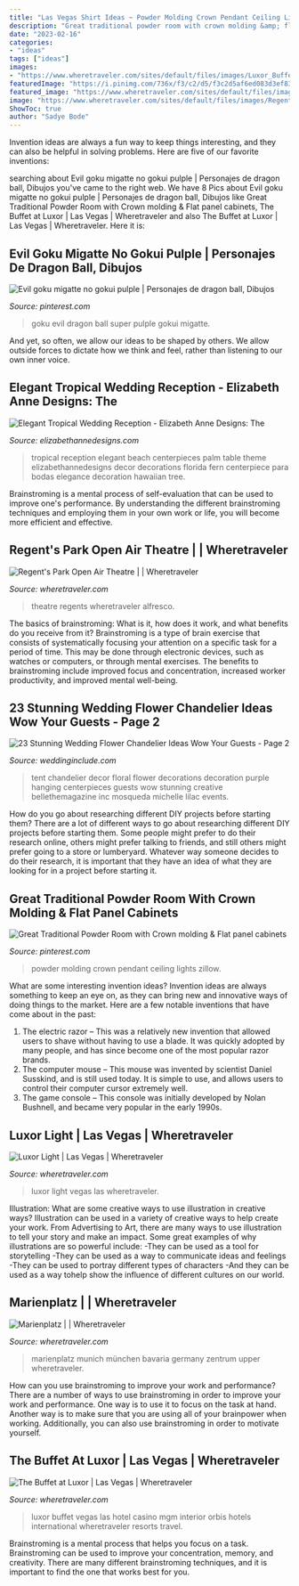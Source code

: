 ```yaml
---
title: "Las Vegas Shirt Ideas ~ Powder Molding Crown Pendant Ceiling Lights Zillow"
description: "Great traditional powder room with crown molding &amp; flat panel cabinets"
date: "2023-02-16"
categories:
- "ideas"
tags: ["ideas"]
images:
- "https://www.wheretraveler.com/sites/default/files/images/Luxor_Buffet_Interior.jpg"
featuredImage: "https://i.pinimg.com/736x/f3/c2/d5/f3c2d5af6ed083d3ef83b5e7fa534459--ceiling-pendant-pendant-lights.jpg"
featured_image: "https://www.wheretraveler.com/sites/default/files/images/luxor_light.jpg"
image: "https://www.wheretraveler.com/sites/default/files/images/Regent-s-Park-Open-Air-Theatre-c-David-Jensen_0.jpg"
ShowToc: true
author: "Sadye Bode"
---
```



Invention ideas are always a fun way to keep things interesting, and they can also be helpful in solving problems. Here are five of our favorite inventions: 

	

		
searching about Evil goku migatte no gokui pulple | Personajes de dragon ball, Dibujos you've came to the right web. We have 8 Pics about Evil goku migatte no gokui pulple | Personajes de dragon ball, Dibujos like Great Traditional Powder Room with Crown molding &amp; Flat panel cabinets, The Buffet at Luxor | Las Vegas | Wheretraveler and also The Buffet at Luxor | Las Vegas | Wheretraveler. Here it is:
		
    
## Evil Goku Migatte No Gokui Pulple | Personajes De Dragon Ball, Dibujos

<img loading=lazy src="https://i.pinimg.com/736x/34/51/50/34515003f8fed2da0183064816e79ef2.jpg" onerror="this.onerror=null;this.src='https://tse2.mm.bing.net/th?id=OIP.VnyYVuUTANAW7B9DO5ppHAHaLK&amp;pid=15.1';" alt="Evil goku migatte no gokui pulple | Personajes de dragon ball, Dibujos">

_Source: pinterest.com_

>goku evil dragon ball super pulple gokui migatte. 

	

And yet, so often, we allow our ideas to be shaped by others. We allow outside forces to dictate how we think and feel, rather than listening to our own inner voice.

    
## Elegant Tropical Wedding Reception - Elizabeth Anne Designs: The

<img loading=lazy src="http://www.elizabethannedesigns.com/blog/wp-content/uploads/2012/09/Elegant-Tropical-Wedding-Reception.jpg" onerror="this.onerror=null;this.src='https://tse4.mm.bing.net/th?id=OIP.UebgYAXwIAjWDvd-RkMu3AHaLH&amp;pid=15.1';" alt="Elegant Tropical Wedding Reception - Elizabeth Anne Designs: The">

_Source: elizabethannedesigns.com_

>tropical reception elegant beach centerpieces palm table theme elizabethannedesigns decor decorations florida fern centerpiece para bodas elegance decoration hawaiian tree. 

	

Brainstroming is a mental process of self-evaluation that can be used to improve one's performance. By understanding the different brainstroming techniques and employing them in your own work or life, you will become more efficient and effective.

    
## Regent&#039;s Park Open Air Theatre | | Wheretraveler

<img loading=lazy src="https://www.wheretraveler.com/sites/default/files/images/Regent-s-Park-Open-Air-Theatre-c-David-Jensen_0.jpg" onerror="this.onerror=null;this.src='https://tse4.mm.bing.net/th?id=OIP.-oeRps3fD_cVw8dqrMYNswHaDv&amp;pid=15.1';" alt="Regent&#039;s Park Open Air Theatre | | Wheretraveler">

_Source: wheretraveler.com_

>theatre regents wheretraveler alfresco. 

	

The basics of brainstroming: What is it, how does it work, and what benefits do you receive from it?
Brainstroming is a type of brain exercise that consists of systematically focusing your attention on a specific task for a period of time. This may be done through electronic devices, such as watches or computers, or through mental exercises. The benefits to brainstroming include improved focus and concentration, increased worker productivity, and improved mental well-being.

    
## 23 Stunning Wedding Flower Chandelier Ideas Wow Your Guests - Page 2

<img loading=lazy src="http://www.weddinginclude.com/wp-content/uploads/2017/09/Jaw-dropping-Hanging-Wedding-Decor.jpg" onerror="this.onerror=null;this.src='https://tse1.mm.bing.net/th?id=OIP.uMHVrcWPvF0lcQq2DXF12gHaLH&amp;pid=15.1';" alt="23 Stunning Wedding Flower Chandelier Ideas Wow Your Guests - Page 2">

_Source: weddinginclude.com_

>tent chandelier decor floral flower decorations decoration purple hanging centerpieces guests wow stunning creative bellethemagazine inc mosqueda michelle lilac events. 

	

How do you go about researching different DIY projects before starting them?
There are a lot of different ways to go about researching different DIY projects before starting them. Some people might prefer to do their research online, others might prefer talking to friends, and still others might prefer going to a store or lumberyard. Whatever way someone decides to do their research, it is important that they have an idea of what they are looking for in a project before starting it.

    
## Great Traditional Powder Room With Crown Molding &amp; Flat Panel Cabinets

<img loading=lazy src="https://i.pinimg.com/736x/f3/c2/d5/f3c2d5af6ed083d3ef83b5e7fa534459--ceiling-pendant-pendant-lights.jpg" onerror="this.onerror=null;this.src='https://tse4.mm.bing.net/th?id=OIP.L8bjcUdEiKYVMhnxQ3XkYwHaJ4&amp;pid=15.1';" alt="Great Traditional Powder Room with Crown molding &amp; Flat panel cabinets">

_Source: pinterest.com_

>powder molding crown pendant ceiling lights zillow. 

	

What are some interesting invention ideas?
Invention ideas are always something to keep an eye on, as they can bring new and innovative ways of doing things to the market. Here are a few notable inventions that have come about in the past: 
1. The electric razor – This was a relatively new invention that allowed users to shave without having to use a blade. It was quickly adopted by many people, and has since become one of the most popular razor brands. 
2. The computer mouse – This mouse was invented by scientist Daniel Susskind, and is still used today. It is simple to use, and allows users to control their computer cursor extremely well. 
3. The game console – This console was initially developed by Nolan Bushnell, and became very popular in the early 1990s.

    
## Luxor Light | Las Vegas | Wheretraveler

<img loading=lazy src="https://www.wheretraveler.com/sites/default/files/images/luxor_light.jpg" onerror="this.onerror=null;this.src='https://tse4.mm.bing.net/th?id=OIP.BygqcGeR_pPYkBiCYSz-FAHaK5&amp;pid=15.1';" alt="Luxor Light | Las Vegas | Wheretraveler">

_Source: wheretraveler.com_

>luxor light vegas las wheretraveler. 

	

Illustration: What are some creative ways to use illustration in creative ways?
Illustration can be used in a variety of creative ways to help create your work. From Advertising to Art, there are many ways to use illustration to tell your story and make an impact. Some great examples of why illustrations are so powerful include: 
-They can be used as a tool for storytelling 
-They can be used as a way to communicate ideas and feelings 
-They can be used to portray different types of characters 
-And they can be used as a way tohelp show the influence of different cultures on our world.

    
## Marienplatz | | Wheretraveler

<img loading=lazy src="https://www.wheretraveler.com/sites/default/files/images/shutterstock_271124843.jpg" onerror="this.onerror=null;this.src='https://tse4.mm.bing.net/th?id=OIP.pkVgPO2w8AymAlZbXzcK6QHaE1&amp;pid=15.1';" alt="Marienplatz | | Wheretraveler">

_Source: wheretraveler.com_

>marienplatz munich münchen bavaria germany zentrum upper wheretraveler. 

	

How can you use brainstroming to improve your work and performance?
There are a number of ways to use brainstroming in order to improve your work and performance. One way is to use it to focus on the task at hand. Another way is to make sure that you are using all of your brainpower when working. Additionally, you can also use brainstroming in order to motivate yourself.

    
## The Buffet At Luxor | Las Vegas | Wheretraveler

<img loading=lazy src="https://www.wheretraveler.com/sites/default/files/images/Luxor_Buffet_Interior.jpg" onerror="this.onerror=null;this.src='https://tse1.mm.bing.net/th?id=OIP.0dfXLOY-CP4W8GzuYOCc9QHaE8&amp;pid=15.1';" alt="The Buffet at Luxor | Las Vegas | Wheretraveler">

_Source: wheretraveler.com_

>luxor buffet vegas las hotel casino mgm interior orbis hotels international wheretraveler resorts travel. 

	

Brainstroming is a mental process that helps you focus on a task. Brainstroming can be used to improve your concentration, memory, and creativity. There are many different brainstroming techniques, and it is important to find the one that works best for you.

